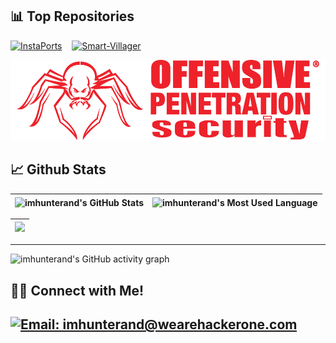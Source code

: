 ## 📊 Top Repositories
[![InstaPorts](https://github-readme-stats.vercel.app/api/pin/?username=imhunterand&repo=huntersub&show_icons=true&theme=radical)](https://github.com/imhunterand/huntersub) &nbsp;&nbsp; [![Smart-Villager](https://github-readme-stats.vercel.app/api/pin/?username=imhunterand&repo=PenetrationTesterRE&show_icons=true&theme=radical)](https://github.com/imhunterand/PenetrationTesterRE)


<a href="https://github.com/imhunterand/"><img src="https://github.com/imhunterand/imhunterand/blob/main/logo300.png" width="519" height="129"/></a>
## 📈 Github Stats
  
| <img align="center" width="320px" src="https://github-readme-stats-eight-theta.vercel.app/api?username=imhunterand&show_icons=true&hide_border=true&theme=radical&include_all_commits=true&count_private=true" alt="imhunterand's GitHub Stats"> | <img align="center" width="295px" src="https://github-readme-stats-eight-theta.vercel.app/api/top-langs/?username=imhunterand&langs_count=8&layout=compact&hide_border=true&theme=radical" alt="imhunterand's Most Used Language">
| ------------- | ------------- |  

| <img width="640px" src="https://github-readme-streak-stats.herokuapp.com/?user=imhunterand&hide_border=true&theme=radical">
| ------------- |

---

![imhunterand's GitHub activity graph](https://activity-graph.herokuapp.com/graph?username=imhunterand&hide_border=true&theme=redical)

## 🤝🏻 Connect with Me!
[![Email: imhunterand@wearehackerone.com](https://img.shields.io/badge/-imhunterand@wearehackerone.com-D14836?style=flat&logo=Gmail&logoColor=white)](mailto:imhunterand@wearehackerone.com)
---
